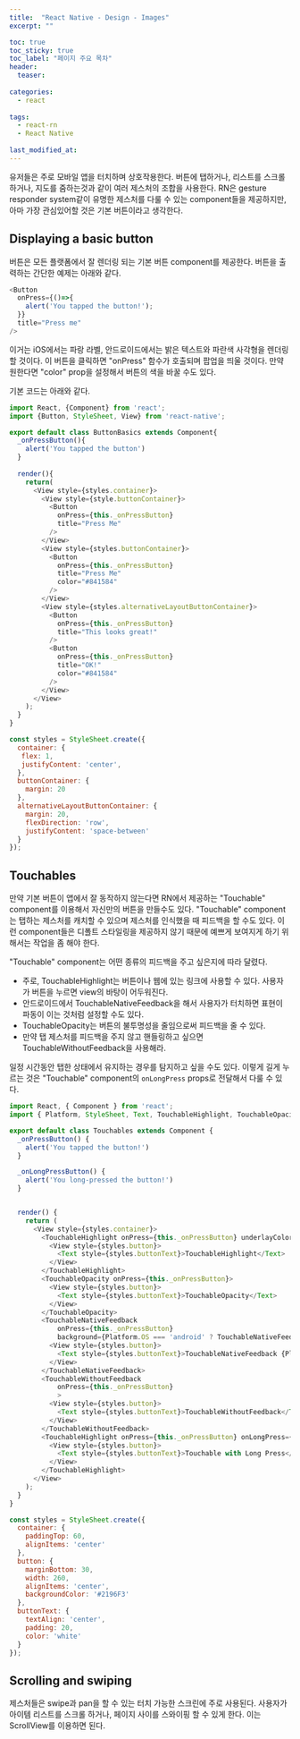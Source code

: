 ```yaml
---
title:  "React Native - Design - Images"
excerpt: ""

toc: true
toc_sticky: true
toc_label: "페이지 주요 목차"
header:
  teaser: 
  
categories:
  - react
  
tags:
  - react-rn
  - React Native
  
last_modified_at: 
---
```


유저들은 주로 모바일 앱을 터치하며 상호작용한다. 버튼에 탭하거나, 리스트를 스크롤하거나, 지도를 줌하는것과 같이 여러 제스처의 조합을 사용한다.
RN은 gesture responder system같이 유명한 제스처를 다룰 수 있는 component들을 제공하지만, 아마 가장 관심있어할 것은 기본 버튼이라고 생각한다.

## Displaying a basic button

버튼은 모든 플랫폼에서 잘 렌더링 되는 기본 버튼 component를 제공한다. 버튼을 출력하는 간단한 예제는 아래와 같다.

```js
<Button
  onPress={()=>{
    alert('You tapped the button!');
  }}
  title="Press me"
/>
```

이거는 iOS에서는 파랑 라벨, 안드로이드에서는 밝은 텍스트와 파란색 사각형을 렌더링 할 것이다. 
이 버튼을 클릭하면 "onPress" 함수가 호출되며 팝업을 띄울 것이다. 만약 원한다면 "color" prop을 설정해서 버튼의 색을 바꿀 수도 있다.

기본 코드는 아래와 같다.

```js
import React, {Component} from 'react';
import {Button, StyleSheet, View} from 'react-native';

export default class ButtonBasics extends Component{
  _onPressButton(){
    alert('You tapped the button')
  }
  
  render(){
    return(
      <View style={styles.container}>
        <View style={style.buttonContainer}>
          <Button
            onPress={this._onPressButton}
            title="Press Me"
          />
        </View>
        <View style={styles.buttonContainer}>
          <Button
            onPress={this._onPressButton}
            title="Press Me"
            color="#841584"
          />
        </View>
        <View style={styles.alternativeLayoutButtonContainer}>
          <Button
            onPress={this._onPressButton}
            title="This looks great!"
          />
          <Button
            onPress={this._onPressButton}
            title="OK!"
            color="#841584"
          />
        </View>
      </View>
    );
  }
}

const styles = StyleSheet.create({
  container: {
   flex: 1,
   justifyContent: 'center',
  },
  buttonContainer: {
    margin: 20
  },
  alternativeLayoutButtonContainer: {
    margin: 20,
    flexDirection: 'row',
    justifyContent: 'space-between'
  }
});
```

## Touchables

만약 기본 버튼이 앱에서 잘 동작하지 않는다면 RN에서 제공하는 "Touchable" component를 이용해서 자신만의 버튼을 만들수도 있다.
"Touchable" component는 탭하는 제스처를 캐치할 수 있으며 제스처를 인식했을 때 피드백을 할 수도 있다. 
이런 component들은 디폴트 스타일링을 제공하지 않기 때문에 예쁘게 보여지게 하기 위해서는 작업을 좀 해야 한다.

"Touchable" component는 어떤 종류의 피드백을 주고 싶은지에 따라 달렸다.

* 주로, TouchableHighlight는 버튼이나 웹에 있는 링크에 사용할 수 있다. 사용자가 버튼을 누르면 view의 바탕이 어두워진다.
* 안드로이드에서 TouchableNativeFeedback을 해서 사용자가 터치하면 표현이 파동이 이는 것처럼 설정할 수도 있다.
* TouchableOpacity는 버튼의 불투명성을 줄임으로써 피드백을 줄 수 있다.
* 만약 탭 제스처를 피드백을 주지 않고 핸들링하고 싶으면 TouchableWithoutFeedback을 사용해라.

일정 시간동안 탭한 상태에서 유지하는 경우를 탐지하고 싶을 수도 있다. 이렇게 길게 누르는 것은 "Touchable" component의 `onLongPress` props로 전달해서 다룰 수 있다.

```js
import React, { Component } from 'react';
import { Platform, StyleSheet, Text, TouchableHighlight, TouchableOpacity, TouchableNativeFeedback, TouchableWithoutFeedback, View } from 'react-native';

export default class Touchables extends Component {
  _onPressButton() {
    alert('You tapped the button!')
  }

  _onLongPressButton() {
    alert('You long-pressed the button!')
  }


  render() {
    return (
      <View style={styles.container}>
        <TouchableHighlight onPress={this._onPressButton} underlayColor="white">
          <View style={styles.button}>
            <Text style={styles.buttonText}>TouchableHighlight</Text>
          </View>
        </TouchableHighlight>
        <TouchableOpacity onPress={this._onPressButton}>
          <View style={styles.button}>
            <Text style={styles.buttonText}>TouchableOpacity</Text>
          </View>
        </TouchableOpacity>
        <TouchableNativeFeedback
            onPress={this._onPressButton}
            background={Platform.OS === 'android' ? TouchableNativeFeedback.SelectableBackground() : ''}>
          <View style={styles.button}>
            <Text style={styles.buttonText}>TouchableNativeFeedback {Platform.OS !== 'android' ? '(Android only)' : ''}</Text>
          </View>
        </TouchableNativeFeedback>
        <TouchableWithoutFeedback
            onPress={this._onPressButton}
            >
          <View style={styles.button}>
            <Text style={styles.buttonText}>TouchableWithoutFeedback</Text>
          </View>
        </TouchableWithoutFeedback>
        <TouchableHighlight onPress={this._onPressButton} onLongPress={this._onLongPressButton} underlayColor="white">
          <View style={styles.button}>
            <Text style={styles.buttonText}>Touchable with Long Press</Text>
          </View>
        </TouchableHighlight>
      </View>
    );
  }
}

const styles = StyleSheet.create({
  container: {
    paddingTop: 60,
    alignItems: 'center'
  },
  button: {
    marginBottom: 30,
    width: 260,
    alignItems: 'center',
    backgroundColor: '#2196F3'
  },
  buttonText: {
    textAlign: 'center',
    padding: 20,
    color: 'white'
  }
});
```

## Scrolling and swiping

제스처들은 swipe과 pan을 할 수 있는 터치 가능한 스크린에 주로 사용된다. 사용자가 아이템 리스트를 스크롤 하거나, 페이지 사이를 스와이핑 할 수 있게 한다. 이는 ScrollView를 이용하면 된다. 




